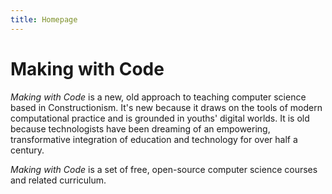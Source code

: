 ```yaml
---
title: Homepage
---
```


# Making with Code

*Making with Code* is a new, old approach to teaching computer science based in Constructionism. It's new because it draws on the tools of modern computational practice and is grounded in youths' digital worlds. It is old because technologists have been dreaming of an empowering, transformative integration of education and technology for over half a century.


*Making with Code* is a set of free, open-source computer science courses and
related curriculum.

